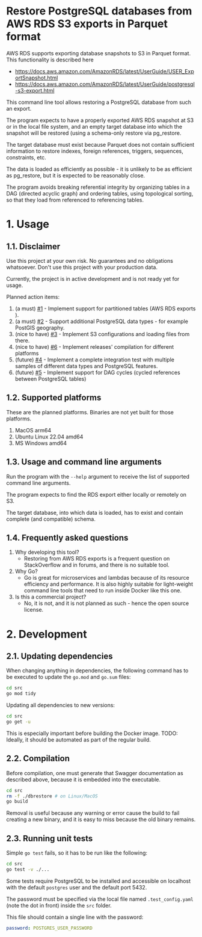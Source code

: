# Restore PostgreSQL databases from AWS RDS S3 exports in Parquet format

AWS RDS supports exporting database snapshots to S3 in Parquet format.
This functionality is described here 

* https://docs.aws.amazon.com/AmazonRDS/latest/UserGuide/USER_ExportSnapshot.html
* https://docs.aws.amazon.com/AmazonRDS/latest/UserGuide/postgresql-s3-export.html

This command line tool allows restoring a PostgreSQL database from such an export.

The program expects to have a properly exported AWS RDS snapshot at S3 or in the local file system,
and an empty target database into which the snapshot will be restored (using a schema-only restore via pg_restore.

The target database must exist because Parquet does not contain sufficient information to restore indexes, foreign references, triggers, sequences, constraints, etc.

The data is loaded as efficiently as possible - it is unlikely to be as efficient as pg_restore, but it is expected to be reasonably close.

The program avoids breaking referential integrity by organizing tables in a DAG (directed acyclic graph) and ordering tables, 
using topological sorting, so that they load from referenced to referencing tables.

# 1. Usage

## 1.1. Disclaimer

Use this project at your own risk. 
No guarantees and no obligations whatsoever.
Don't use this project with your production data.

Currently, the project is in active development and is not ready yet for usage.

Planned action items:

1. (a must) [#1](https://github.com/Andrew-Schetinin/rds-s3-export-to-pg/issues/1) - Implement support for partitioned tables (AWS RDS exports ).
2. (a must) [#2](https://github.com/Andrew-Schetinin/rds-s3-export-to-pg/issues/2) - Support additional PostgreSQL data types - for example PostGIS geography.
3. (nice to have) [#3](https://github.com/Andrew-Schetinin/rds-s3-export-to-pg/issues/3) - Implement S3 configurations and loading files from there.
4. (nice to have) [#6](https://github.com/Andrew-Schetinin/rds-s3-export-to-pg/issues/6) - Implement releases' compilation for different platforms
5. (future) [#4](https://github.com/Andrew-Schetinin/rds-s3-export-to-pg/issues/4) - Implement a complete integration test with multiple samples of different data types and PostgreSQL features.
6. (future) [#5](https://github.com/Andrew-Schetinin/rds-s3-export-to-pg/issues/5) - Implement support for DAG cycles (cycled references between PostgreSQL tables)

## 1.2. Supported platforms

These are the planned platforms.
Binaries are not yet built for those platforms.

1. MacOS arm64
2. Ubuntu Linux 22.04 amd64
3. MS Windows amd64

## 1.3. Usage and command line arguments

Run the program with the `--help` argument to receive the list of supported command line arguments.

The program expects to find the RDS export either locally or remotely on S3.

The target database, into which data is loaded, has to exist and contain complete (and compatible) schema.

## 1.4. Frequently asked questions

1. Why developing this tool?
   * Restoring from AWS RDS exports is a frequent question on StackOverflow and in forums, 
   and there is no suitable tool.  
2. Why Go?
   * Go is great for microservices and lambdas because of its resource efficiency and performance. 
   It is also highly suitable for light-weight command line tools that need to run inside Docker like this one.
3. Is this a commercial project?
   * No, it is not, and it is not planned as such - hence the open source license.

# 2. Development

## 2.1. Updating dependencies

When changing anything in dependencies, the following command has to be executed 
to update the `go.mod` and `go.sum` files:

```bash
cd src
go mod tidy
```

Updating all dependencies to new versions:

```bash
cd src
go get -u
```

This is especially important before building the Docker image.
TODO: Ideally, it should be automated as part of the regular build.

## 2.2. Compilation

Before compilation, one must generate that Swagger documentation as described above, 
because it is embedded into the executable.

```bash
cd src
rm -f ./dbrestore # on Linux/MacOS  
go build
```

Removal is useful because any warning or error cause the build to fail creating a new binary, 
and it is easy to miss because the old binary remains.

## 2.3. Running unit tests

Simple `go test` fails, so it has to be run like the following:

```bash
cd src
go test -v ./...
```

Some tests require PostgreSQL to be installed and accessible on localhost with the default `postgres` user
and the default port 5432. 

The password must be specified via the local file 
named `.test_config.yaml` (note the dot in front) inside the `src` folder.

This file should contain a single line with the password:

```yaml
password: POSTGRES_USER_PASSWORD 
```
